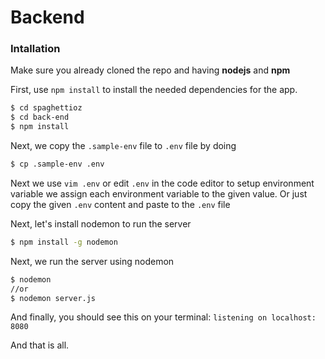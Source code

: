 # Backend

### Intallation

Make sure you already cloned the repo and having **nodejs**  and **npm**

First, use `npm install` to install the needed dependencies for the app.
```sh
$ cd spaghettioz
$ cd back-end
$ npm install
```

Next, we copy the `.sample-env` file to `.env` file by doing 
```sh
$ cp .sample-env .env
```

Next we use `vim .env` or edit `.env` in the code editor to setup environment variable
we assign each environment variable to the given value.
Or just copy the given `.env` content and paste to the `.env` file

Next, let's install nodemon to run the server
```sh
$ npm install -g nodemon
```

Next, we run the server using nodemon
```sh
$ nodemon
//or
$ nodemon server.js
```

And finally, you should see this on your terminal:
`listening on localhost: 8080`

And that is all.